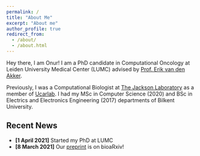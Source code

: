 ```yaml
---
permalink: /
title: "About Me"
excerpt: "About me"
author_profile: true
redirect_from: 
  - /about/
  - /about.html
---
```



Hey there, I am Onur! I am a PhD candidate in Computational Oncology at Leiden University Medical Center (LUMC) advised by [Prof. Erik van den Akker](http://www.molepi.nl/en/people/people_item/t/erik_van_den_akker). 

Previously, I was a Computational Biologist at [The Jackson Laboratory](https://www.jax.org) as a member of [Ucarlab](https://www.ucarlab.com/). I had my MSc in Computer Science (2020) and BSc in Electrics and Electronics Engineering (2017) departments of Bilkent University.

## Recent News

- **[1 April 2021]**    Started my PhD at LUMC
- **[8 March 2021]**    Our [preprint](https://www.biorxiv.org/content/10.1101/2021.03.05.434143v2) is on bioaRxiv!